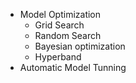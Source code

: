 - Model Optimization
    - Grid Search
    - Random Search
    - Bayesian optimization
    - Hyperband
- Automatic Model Tunning

